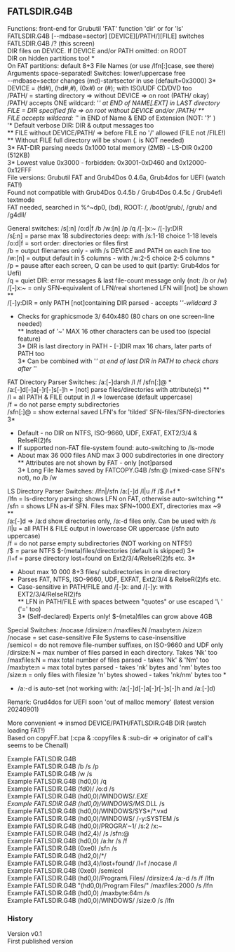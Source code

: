 ## FATLSDIR.G4B

Functions: front-end for Grubutil 'FAT' function 'dir' or for 'ls'  
FATLSDIR.G4B [--mdbase=sector] [DEVICE][/PATH/][FILE] switches  
FATLSDIR.G4B /? (this screen)  
DIR files on DEVICE. If DEVICE and/or PATH omitted: on ROOT  
DIR on hidden partitions too! *  
On FAT partitions: default 8+3 File Names (or use /lfn[:]case, see there)  
Arguments space-separated! Switches: lower/uppercase free  
--mdbase=sector changes (md)-startsector in use (default=0x3000) 3*  
DEVICE = (fd#), (hd#,#), (0x#) or (#); with ISO/UDF CD/DVD too  
/PATH/ = starting directory => without DEVICE => on root (PATH/ okay)  
/PATH/ accepts ONE wildcard: '*' at END of NAME[.EXT] in LAST directory  
FILE = DIR specified file => on root without DEVICE and/or /PATH/ **  
FILE accepts wildcard: '*' in END of Name & END of Extension (NOT: '?' )  
'*  Default verbose DIR: DIR & output messages too  
** FILE without DEVICE/PATH/ => before FILE no '/' allowed (FILE not /FILE!)  
** Without FILE full directory will be shown (*.* is NOT needed)  
3* FAT-DIR parsing needs 0x1000 total memory (2MB) - LS-DIR 0x200 (512KB)  
3* Lowest value 0x3000 - forbidden: 0x3001-0xD460 and 0x12000-0x12FFF  
File versions: Grubutil FAT and Grub4Dos 0.4.6a, Grub4dos for UEFI (watch FAT!)  
Found not compatible with Grub4Dos 0.4.5b / Grub4Dos 0.4.5c / Grub4efi textmode  
FAT needed, searched in %^~dp0, (bd), ROOT: /, /boot/grub/, /grub/ and /g4dll/  

General switches: /s[:n] /o:d|f /b /w:[n] /p /q /[-]x:~ /[-]y:DIR  
/s[:n] = parse max 18 subdirectories deep: with /s:1-18 choice 1-18 levels  
/o:d|f = sort order: directories or files first  
/b = output filenames only - with /s DEVICE and PATH on each line too  
/w:[n] = output default in 5 columns - with /w:2-5 choice 2-5 columns *  
/p = pause after each screen, Q can be used to quit (partly: Grub4dos for Uefi)  
/q = quiet DIR: error messages & last file-count message only (not: /b or /w)  
/[-]x:~ = only SFN-equivalent of LFN/real shortened LFN will [not] be shown **  
/[-]y:DIR = only PATH [not]containing DIR parsed - accepts '*'-wildcard 3*  
*  Checks for graphicsmode 3/ 640x480 (80 chars on one screen-line needed)  
** Instead of '~' MAX 16 other characters can be used too (special feature)  
3* DIR is last directory in PATH - [-]DIR max 16 chars, later parts of PATH too  
3* Can be combined with '*' at end of last DIR in PATH to check chars after '*'  

FAT Directory Parser Switches: /a:[-]darsh /l /f /sfn[:]@ *  
/a:[-]d[-]a[-]r[-]s[-]h = [not] parse files/directories with attribute(s) **  
/l = all PATH & FILE output in /l => lowercase (default uppercase)  
/f = do not parse empty subdirectories  
/sfn[:]@ = show external saved LFN's for 'tilded' SFN-files/SFN-directories 3*  
*  Default - no DIR on NTFS, ISO-9660, UDF, EXFAT, EXT2/3/4 & ReIseR(2)fs  
*  If supported non-FAT file-system found: auto-switching to /ls-mode  
*  About max 36 000 files AND max 3 000 subdirectories in one directory  
** Attributes are not shown by FAT - only [not]parsed  
3* Long File Names saved by FATCOPY.G4B /sfn:@ (mixed-case SFN's not), no /b /w  

LS Directory Parser Switches: /lfn|/sfn /a:[-]d /l|u /f /$ /l+f *  
/lfn = ls-directory parsing: shows LFN on FAT, otherwise auto-switching **  
/sfn = shows LFN as-if SFN. Files max SFN~1000.EXT, directories max ~9 **  
/a:[-]d => /a:d show directories only, /a:-d files only. Can be used with /s  
/l|u = all PATH & FILE output in lowercase OR uppercase (/sfn auto uppercase)  
/f = do not parse empty subdirectories (NOT working on NTFS!)  
/$ = parse NTFS $-(meta)files/directories (default is skipped) 3*  
/l+f = parse directory lost+found on Ext2/3/4/ReIseR(2)fs etc. 3*  
*  About max 10 000 8+3 files/ subdirectories in one directory  
*  Parses FAT, NTFS, ISO-9660, UDF, EXFAT, Ext2/3/4 & ReIseR(2)fs etc.  
*  Case-sensitive in PATH/FILE and /[-]x: and /[-]y: with EXT2/3/4/ReIseR(2)fs  
** LFN in PATH/FILE with spaces between "quotes" or use escaped '\ ' ('\=' too)  
3* (Self-declared) Experts only! $-(meta)files can grow above 4GB  

Special Switches: /nocase /dirsize:n /maxfiles:N /maxbyte:n /size:n  
/nocase = set case-sensitive File Systems to case-insensitive  
/semicol = do not remove file-number suffixes, on ISO-9660 and UDF only  
/dirsize:N = max number of files parsed in each directory. Takes 'Nk' too  
/maxfiles:N = max total number of files parsed - takes 'Nk' & 'Nm' too  
/maxbyte:n = max total bytes parsed - takes 'nk' bytes and 'nm' bytes too  
/size:n = only files with filesize 'n' bytes showed - takes 'nk/nm' bytes too *  
*  /a:-d is auto-set (not working with: /a:[-]d[-]a[-]r[-]s[-]h and /a:[-]d)  

Remark: Grud4dos for UEFI soon 'out of malloc memory' (latest version 20240901)  

More convenient => insmod DEVICE/PATH/FATLSDIR.G4B DIR (watch loading FAT!)  
Based on copyFF.bat (:cpa & :copyfiles & :sub-dir => originator of call's seems to be Chenall)  

Example FATLSDIR.G4B  
Example FATLSDIR.G4B /b /s /p  
Example FATLSDIR.G4B /w /s  
Example FATLSDIR.G4B (hd0,0) /q  
Example FATLSDIR.G4B (fd0)/ /o:d /s  
Example FATLSDIR.G4B (hd0,0)/WINDOWS/*.EXE  
Example FATLSDIR.G4B (hd0,0)/WINDOWS/MS*.DLL /s  
Example FATLSDIR.G4B (hd0,0)/WINDOWS/SYS*/*.vxd  
Example FATLSDIR.G4B (hd0,0)/WINDOWS/ /-y:SYSTEM /s  
Example FATLSDIR.G4B (hd0,0)/PROGRA'~1/ /s:2 /x:~  
Example FATLSDIR.G4B (hd2,4)/ /s /sfn:@  
Example FATLSDIR.G4B (hd0,0) /a:hr /s /f  
Example FATLSDIR.G4B (0xe0) /sfn /s  
Example FATLSDIR.G4B (hd2,0)/$* /$  
Example FATLSDIR.G4B (hd3,4)/lost+found/ /l+f /nocase /l  
Example FATLSDIR.G4B (0xe0) /semicol  
Example FATLSDIR.G4B (hd0,0)/Program\ Files/ /dirsize:4 /a:-d /s /f /lfn  
Example FATLSDIR.G4B "(hd0,0)/Program Files/" /maxfiles:2000 /s /lfn  
Example FATLSDIR.G4B (hd0,0) /maxbyte:64m /s  
Example FATLSDIR.G4B (hd0,0)/WINDOWS/ /size:0 /s /lfn  

### History
Version v0.1  
First published version
